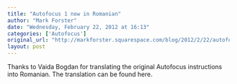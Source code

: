 ```yaml
---
title: "Autofocus 1 now in Romanian"
author: "Mark Forster"
date: "Wednesday, February 22, 2012 at 16:13"
categories: ['Autofocus']
original_url: "http://markforster.squarespace.com/blog/2012/2/22/autofocus-1-now-in-romanian.html"
layout: post
---
```


Thanks to Vaida Bogdan for translating the original Autofocus instructions into Romanian. The translation can be found here.
